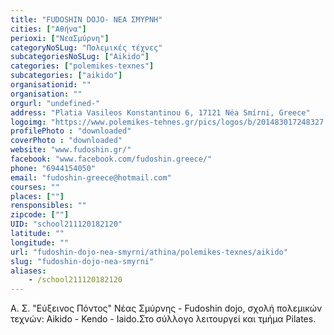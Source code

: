 ```yaml
---
title: "FUDOSHIN DOJO- ΝΕΑ ΣΜΥΡΝΗ"
cities: ["Αθήνα"]
perioxi: ["ΝεαΣμύρνη"]
categoryNoSLug: "Πολεμικές τέχνες"
subcategoriesNoSLug: ["Aikido"]
categories: ["polemikes-texnes"]
subcategories: ["aikido"]
organisationid: ""
organisation: ""
orgurl: "undefined-"
address: "Platia Vasileos Konstantinou 6, 17121 Néa Smírni, Greece"
logoimg: "https://www.polemikes-tehnes.gr/pics/logos/b/201483017248327.jpg"
profilePhoto : "downloaded"
coverPhoto : "downloaded"
website: "www.fudoshin.gr/"
facebook: "www.facebook.com/fudoshin.greece/"
phone: "6944154050"
email: "fudoshin-greece@hotmail.com"
courses: ""
places: [""]
rensponsibles: ""
zipcode: [""]
UID: "school211120182120"
latitude: ""
longitude: ""
url: "fudoshin-dojo-nea-smyrni/athina/polemikes-texnes/aikido"
slug: "fudoshin-dojo-nea-smyrni"
aliases:
    - /school211120182120
---
```



Α. Σ. &quot;Εύξεινος Πόντος&quot; Νέας Σμύρνης - Fudoshin dojo, σχολή πολεμικών τεχνών: Aikido - Kendo - Iaido.Στο σύλλογο λειτουργεί και τμήμα Pilates.

